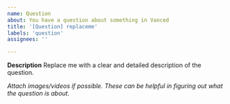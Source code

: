 ```yaml
---
name: Question
about: You have a question about something in Vanced
title: '[Question] replaceme'
labels: 'question'
assignees: ''

---
```


<!-- MANAGER/MICROG/VANCED MUSIC ISSUES DO NOT BELONG HERE, READ THE README FOR MORE INFO -->

**Description**
Replace me with a clear and detailed description of the question.


_Attach images/videos if possible. These can be helpful in figuring out what the question is about._
